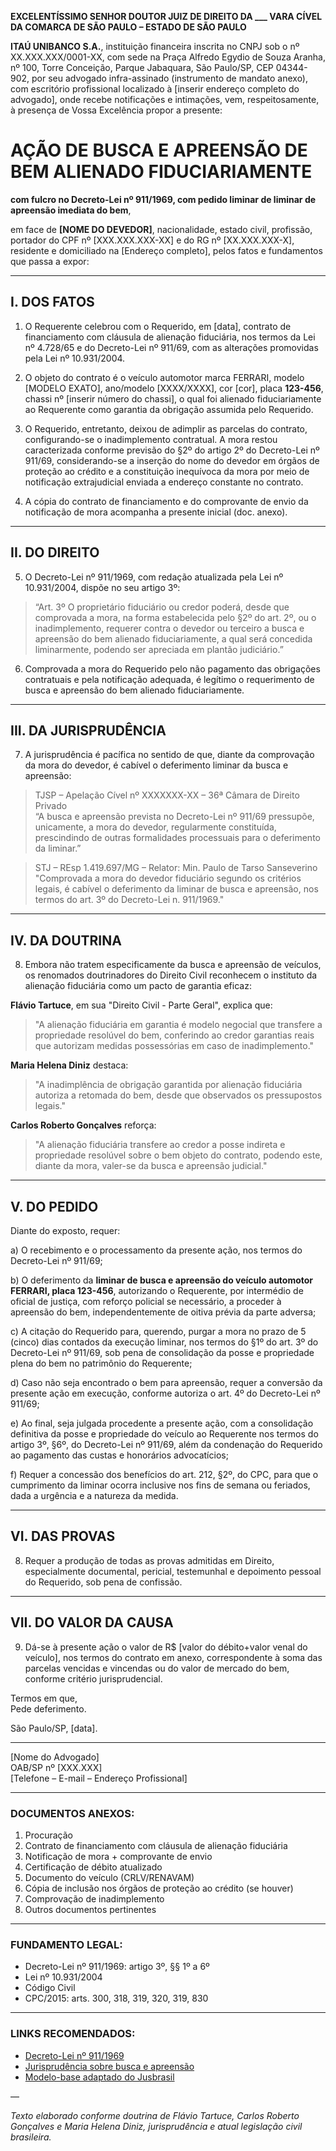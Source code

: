 **EXCELENTÍSSIMO SENHOR DOUTOR JUIZ DE DIREITO DA ___ VARA CÍVEL DA COMARCA DE SÃO PAULO – ESTADO DE SÃO PAULO**

**ITAÚ UNIBANCO S.A.**, instituição financeira inscrita no CNPJ sob o nº XX.XXX.XXX/0001-XX, com sede na Praça Alfredo Egydio de Souza Aranha, nº 100, Torre Conceição, Parque Jabaquara, São Paulo/SP, CEP 04344-902, por seu advogado infra-assinado (instrumento de mandato anexo), com escritório profissional localizado à [inserir endereço completo do advogado], onde recebe notificações e intimações, vem, respeitosamente, à presença de Vossa Excelência propor a presente:

# AÇÃO DE BUSCA E APREENSÃO DE BEM ALIENADO FIDUCIARIAMENTE  
**com fulcro no Decreto-Lei nº 911/1969, com pedido liminar de liminar de apreensão imediata do bem**,  

em face de **[NOME DO DEVEDOR]**, nacionalidade, estado civil, profissão, portador do CPF nº [XXX.XXX.XXX-XX] e do RG nº [XX.XXX.XXX-X], residente e domiciliado na [Endereço completo], pelos fatos e fundamentos que passa a expor:

---

## I. DOS FATOS

1. O Requerente celebrou com o Requerido, em [data], contrato de financiamento com cláusula de alienação fiduciária, nos termos da Lei nº 4.728/65 e do Decreto-Lei nº 911/69, com as alterações promovidas pela Lei nº 10.931/2004.

2. O objeto do contrato é o veículo automotor marca FERRARI, modelo [MODELO EXATO], ano/modelo [XXXX/XXXX], cor [cor], placa **123-456**, chassi nº [inserir número do chassi], o qual foi alienado fiduciariamente ao Requerente como garantia da obrigação assumida pelo Requerido.

3. O Requerido, entretanto, deixou de adimplir as parcelas do contrato, configurando-se o inadimplemento contratual. A mora restou caracterizada conforme previsão do §2º do artigo 2º do Decreto-Lei nº 911/69, considerando-se a inserção do nome do devedor em órgãos de proteção ao crédito e a constituição inequívoca da mora por meio de notificação extrajudicial enviada a endereço constante no contrato.

4. A cópia do contrato de financiamento e do comprovante de envio da notificação de mora acompanha a presente inicial (doc. anexo).

---

## II. DO DIREITO

5. O Decreto-Lei nº 911/1969, com redação atualizada pela Lei nº 10.931/2004, dispõe no seu artigo 3º:

> “Art. 3º O proprietário fiduciário ou credor poderá, desde que comprovada a mora, na forma estabelecida pelo §2º do art. 2º, ou o inadimplemento, requerer contra o devedor ou terceiro a busca e apreensão do bem alienado fiduciariamente, a qual será concedida liminarmente, podendo ser apreciada em plantão judiciário.”

6. Comprovada a mora do Requerido pelo não pagamento das obrigações contratuais e pela notificação adequada, é legítimo o requerimento de busca e apreensão do bem alienado fiduciariamente.

---

## III. DA JURISPRUDÊNCIA

7. A jurisprudência é pacífica no sentido de que, diante da comprovação da mora do devedor, é cabível o deferimento liminar da busca e apreensão:

> TJSP – Apelação Cível nº XXXXXXX-XX – 36ª Câmara de Direito Privado  
> “A busca e apreensão prevista no Decreto-Lei nº 911/69 pressupõe, unicamente, a mora do devedor, regularmente constituída, prescindindo de outras formalidades processuais para o deferimento da liminar.”

> STJ – REsp 1.419.697/MG – Relator: Min. Paulo de Tarso Sanseverino  
> "Comprovada a mora do devedor fiduciário segundo os critérios legais, é cabível o deferimento da liminar de busca e apreensão, nos termos do art. 3º do Decreto-Lei n. 911/1969."

---

## IV. DA DOUTRINA

8. Embora não tratem especificamente da busca e apreensão de veículos, os renomados doutrinadores do Direito Civil reconhecem o instituto da alienação fiduciária como um pacto de garantia eficaz:

**Flávio Tartuce**, em sua "Direito Civil - Parte Geral", explica que:
> "A alienação fiduciária em garantia é modelo negocial que transfere a propriedade resolúvel do bem, conferindo ao credor garantias reais que autorizam medidas possessórias em caso de inadimplemento."

**Maria Helena Diniz** destaca:
> "A inadimplência de obrigação garantida por alienação fiduciária autoriza a retomada do bem, desde que observados os pressupostos legais."

**Carlos Roberto Gonçalves** reforça:
> "A alienação fiduciária transfere ao credor a posse indireta e propriedade resolúvel sobre o bem objeto do contrato, podendo este, diante da mora, valer-se da busca e apreensão judicial."

---

## V. DO PEDIDO

Diante do exposto, requer:

a) O recebimento e o processamento da presente ação, nos termos do Decreto-Lei nº 911/69;

b) O deferimento da **liminar de busca e apreensão do veículo automotor FERRARI, placa 123-456**, autorizando o Requerente, por intermédio de oficial de justiça, com reforço policial se necessário, a proceder à apreensão do bem, independentemente de oitiva prévia da parte adversa;

c) A citação do Requerido para, querendo, purgar a mora no prazo de 5 (cinco) dias contados da execução liminar, nos termos do §1º do art. 3º do Decreto-Lei nº 911/69, sob pena de consolidação da posse e propriedade plena do bem no patrimônio do Requerente;

d) Caso não seja encontrado o bem para apreensão, requer a conversão da presente ação em execução, conforme autoriza o art. 4º do Decreto-Lei nº 911/69;

e) Ao final, seja julgada procedente a presente ação, com a consolidação definitiva da posse e propriedade do veículo ao Requerente nos termos do artigo 3º, §6º, do Decreto-Lei nº 911/69, além da condenação do Requerido ao pagamento das custas e honorários advocatícios;

f) Requer a concessão dos benefícios do art. 212, §2º, do CPC, para que o cumprimento da liminar ocorra inclusive nos fins de semana ou feriados, dada a urgência e a natureza da medida.

---

## VI. DAS PROVAS

8. Requer a produção de todas as provas admitidas em Direito, especialmente documental, pericial, testemunhal e depoimento pessoal do Requerido, sob pena de confissão.

---

## VII. DO VALOR DA CAUSA

9. Dá-se à presente ação o valor de R$ [valor do débito+valor venal do veículo], nos termos do contrato em anexo, correspondente à soma das parcelas vencidas e vincendas ou do valor de mercado do bem, conforme critério jurisprudencial.

Termos em que,  
Pede deferimento.

São Paulo/SP, [data].

__________________________________________  
[Nome do Advogado]  
OAB/SP nº [XXX.XXX]  
[Telefone – E-mail – Endereço Profissional]

---

### DOCUMENTOS ANEXOS:

1. Procuração  
2. Contrato de financiamento com cláusula de alienação fiduciária  
3. Notificação de mora + comprovante de envio  
4. Certificação de débito atualizado  
5. Documento do veículo (CRLV/RENAVAM)  
6. Cópia de inclusão nos órgãos de proteção ao crédito (se houver)  
7. Comprovação de inadimplemento  
8. Outros documentos pertinentes

---

### FUNDAMENTO LEGAL:

- Decreto-Lei nº 911/1969: artigo 3º, §§ 1º a 6º  
- Lei nº 10.931/2004  
- Código Civil  
- CPC/2015: arts. 300, 318, 319, 320, 319, 830  

---

### LINKS RECOMENDADOS:

- [Decreto-Lei nº 911/1969](https://www.planalto.gov.br/ccivil_03/decreto-lei/del911.htm)  
- [Jurisprudência sobre busca e apreensão](https://oabms.org.br/wp-content/uploads/2021/05/POSSIBILIDADE-DE-APRECIA%C3%87%C3%83O-DA-CONTESTA%C3%87%C3%83O-OFERECIDA-ANTES-DA-EXECU%C3%87%C3%83O-DA-MEDIDA-LIMINAR-DE-BUSCA-E-APREENS%C3%83O-DEFERIDA-COM-BASE-NO-DECRETO-LEI-911-69-1.pdf)  
- [Modelo-base adaptado do Jusbrasil](https://www.jusbrasil.com.br/modelos-pecas/modelo-peticao-inicial-de-busca-e-apreensao-de-veiculo-com-pedido-liminar/1635107116)  

—

*Texto elaborado conforme doutrina de Flávio Tartuce, Carlos Roberto Gonçalves e Maria Helena Diniz, jurisprudência e atual legislação civil brasileira.*
